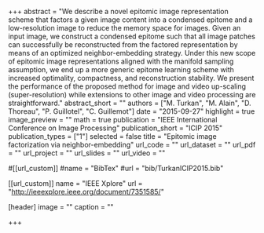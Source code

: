 +++
abstract = "We describe a novel epitomic image representation scheme that factors a given image content into a condensed epitome and a low-resolution image to reduce the memory space for images. Given an input image, we construct a condensed epitome such that all image patches can successfully be reconstructed from the factored representation by means of an optimized neighbor-embedding strategy. Under this new scope of epitomic image representations aligned with the manifold sampling assumption, we end up a more generic epitome learning scheme with increased optimality, compactness, and reconstruction stability. We present the performance of the proposed method for image and video up-scaling (super-resolution) while extensions to other image and video processing are straightforward."
abstract_short = ""
authors = ["M. Turkan", "M. Alain", "D. Thoreau", "P. Guillotel", "C. Guillemot"]
date = "2015-09-27"
highlight = true
image_preview = ""
math = true
publication = "IEEE International Conference on Image Processing"
publication_short = "ICIP 2015"
publication_types = ["1"]
selected = false
title = "Epitomic image factorization via neighbor-embedding"
url_code = ""
url_dataset = ""
url_pdf = ""
url_project = ""
url_slides = ""
url_video = ""

#[[url_custom]]
#name = "BibTex"
#url = "bib/TurkanICIP2015.bib"

[[url_custom]]
name = "IEEE Xplore"
url = "http://ieeexplore.ieee.org/document/7351585/"

[header]
image = ""
caption = ""

+++

